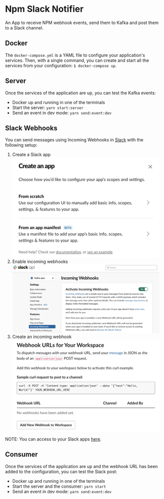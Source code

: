 # Npm Slack Notifier

An App to receive NPM webhook events, send them to Kafka and post them to a Slack channel.

## Docker

The `docker-compose.yml` is a YAML file to configure your application's services. Then, with a single command, you can create and start all the services from your configuration: `$ docker-compose up`.

## Server

Once the services of the application are up, you can test the Kafka events:

- Docker up and running in one of the terminals
- Start the server: `yarn start:server`
- Send an event in dev mode: `yarn send:event:dev`

## Slack Webhooks

You can send messages using Incoming Webhooks in [Slack](https://api.slack.com/messaging/webhooks) with the following setup:

1. Create a Slack app ![Slack App](fixtures/CreateApp.png)
2. Enable incoming webhooks ![Enable Incoming Webhooks](fixtures/ActivateIncomingWebhooks.png)
3. Create an incoming webhook ![Create Incoming Webhooks](fixtures/CreateIncomingWebhook.png)

NOTE: You can access to your Slack apps [here](https://api.slack.com/apps).

## Consumer

Once the services of the application are up and the webhook URL has been added to the configuration, you can test the Slack post:

- Docker up and running in one of the terminals
- Start the server and the consumer: `yarn start`
- Send an event in dev mode: `yarn send:event:dev`
